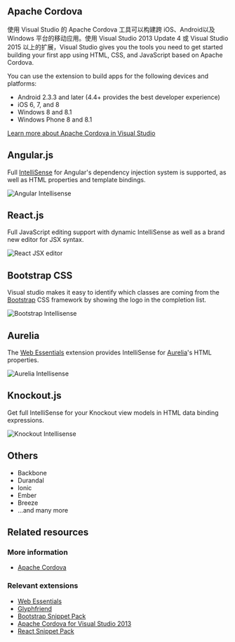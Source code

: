 <properties
	pageTitle="Client-side"
	description="Visual Studio has excellent support for many types of client-side frameworks."
	slug="client-side"
	keywords="vsix, extensibility, plugins"
/>

## Apache Cordova
使用 Visual Studio 的 Apache Cordova 工具可以构建跨 iOS、Android以及 Windows 平台的移动应用。使用 Visual Studio 
2013 Update 4 或 Visual Studio 2015 以上的扩展，Visual Studio gives you the tools you need to get started building your first app using HTML, CSS, and 
JavaScript based on Apache Cordova.

You can use the extension to build apps for the following devices and platforms: 

- Android 2.3.3 and later (4.4+ provides the best developer experience) 
- iOS 6, 7, and 8
- Windows 8 and 8.1 
- Windows Phone 8 and 8.1 

[Learn more about Apache Cordova in Visual Studio](http://www.visualstudio.com/en-us/explore/cordova-vs.aspx)

## Angular.js
Full [IntelliSense](http://go.microsoft.com/fwlink/?LinkId=532997) for Angular's dependency injection system is supported, as well as HTML properties and template bindings.

![Angular Intellisense](_assets/frameworks-angular.gif)

## React.js
Full JavaScript editing support with dynamic IntelliSense as well as a brand new editor for JSX syntax.

![React JSX editor](_assets/frameworks-react.png)

## Bootstrap CSS
Visual studio makes it easy to identify which classes are coming from the [Bootstrap](http://getbootstrap.com) CSS framework by showing the logo in
the completion list.

![Bootstrap Intellisense](_assets/frameworks-bootstrap.gif)

## Aurelia
The [Web Essentials](http://vswebessentials.com) extension provides IntelliSense for [Aurelia](http://aurelia.io/)'s HTML properties.

![Aurelia Intellisense](_assets/frameworks-aurelia.gif)

## Knockout.js
Get full IntelliSense for your Knockout view models in HTML data binding expressions.

![Knockout Intellisense](_assets/frameworks-knockout.gif)

## Others

- Backbone
- Durandal
- Ionic
- Ember
- Breeze
- ...and many more

<aside role="complementary">

## Related resources

<section>

### More information

- [Apache Cordova](http://cordova.apache.org/)
</section>

<section>

### Relevant extensions

- [Web Essentials](https://visualstudiogallery.msdn.microsoft.com/ee6e6d8c-c837-41fb-886a-6b50ae2d06a2)
- [Glyphfriend](https://visualstudiogallery.msdn.microsoft.com/5fd24afb-b3b2-4cec-9b03-1cfcec6123aa)
- [Bootstrap Snippet Pack](https://visualstudiogallery.msdn.microsoft.com/e82e7862-f731-4183-a27a-3a44b261bfe5)
- [Apache Cordova for Visual Studio 2013](http://www.microsoft.com/en-us/download/details.aspx?id=42675)
- [React Snippet Pack](https://visualstudiogallery.msdn.microsoft.com/234d79e9-f0fd-41e1-a926-850da8e8c7d7)
</section>

</aside>
